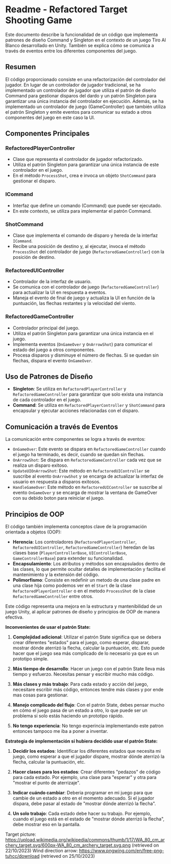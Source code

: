 # Readme - Refactored Target Shooting Game

Este documento describe la funcionalidad de un código que implementa patrones de diseño Command y Singleton en el contexto de un juego Tiro Al Blanco desarrollado en Unity. También se explica cómo se comunica a través de eventos entre los diferentes componentes del juego.

## Resumen

El código proporcionado consiste en una refactorización del controlador del jugador. En lugar de un controlador de jugador tradicional, se ha implementado un controlador de jugador que utiliza el patrón de diseño Command para gestionar disparos del dardo y un patrón Singleton para garantizar una única instancia del controlador en ejecución. Además, se ha implementado un controlador de juego (GameController) que también utiliza el patrón Singleton y emite eventos para comunicar su estado a otros componentes del juego en este caso la UI.

## Componentes Principales

### RefactoredPlayerController

- Clase que representa el controlador de jugador refactorizado.
- Utiliza el patrón Singleton para garantizar una única instancia de este controlador en el juego.
- En el método `ProcessShot`, crea e invoca un objeto `ShotCommand` para gestionar el disparo.

### ICommand

- Interfaz que define un comando (Command) que puede ser ejecutado.
- En este contexto, se utiliza para implementar el patrón Command.

### ShotCommand

- Clase que implementa el comando de disparo y hereda de la interfaz `ICommand`.
- Recibe una posición de destino y, al ejecutar, invoca el método `ProcessShot` del controlador de juego (`RefactoredGameController`) con la posición de destino.

### RefactoredUIController

- Controlador de la interfaz de usuario.
- Se comunica con el controlador de juego (`RefactoredGameController`) para actualizar la UI en respuesta a eventos.
- Maneja el evento de final de juego y actualiza la UI en función de la puntuación, las flechas restantes y la velocidad del viento.

### RefactoredGameController

- Controlador principal del juego.
- Utiliza el patrón Singleton para garantizar una única instancia en el juego.
- Implementa eventos (`OnGameOver` y `OnArrowShot`) para comunicar el estado del juego a otros componentes.
- Procesa disparos y disminuye el número de flechas. Si se quedan sin flechas, dispara el evento `OnGameOver`.

## Uso de Patrones de Diseño

- **Singleton**: Se utiliza en `RefactoredPlayerController` y `RefactoredGameController` para garantizar que solo exista una instancia de cada controlador en el juego.
- **Command**: Se utiliza en `RefactoredPlayerController` y `ShotCommand` para encapsular y ejecutar acciones relacionadas con el disparo.

## Comunicación a través de Eventos

La comunicación entre componentes se logra a través de eventos:

- `OnGameOver`: Este evento se dispara en `RefactoredGameController` cuando el juego ha terminado, es decir, cuando se quedan sin flechas.
- `OnArrowShot`: Se dispara en `RefactoredGameController` cada vez que se realiza un disparo exitoso.
- `UpdateUIOnArrowShot`: Este método en `RefactoredUIController` se suscribe al evento `OnArrowShot` y se encarga de actualizar la interfaz de usuario en respuesta a disparos exitosos.
- `HandleGameOver`: Este método en `RefactoredUIController` se suscribe al evento `OnGameOver` y se encarga de mostrar la ventana de GameOver con su debido boton para reiniciar el juego.

## Principios de OOP

El código también implementa conceptos clave de la programación orientada a objetos (OOP):

- **Herencia**: Los controladores (`RefactoredPlayerController`, `RefactoredUIController`, `RefactoredGameController`) heredan de las clases base (`PlayerControllerBase`, `UIControllerBase`, `GameControllerBase`) para extender su funcionalidad.
- **Encapsulamiento**: Los atributos y métodos son encapsulados dentro de las clases, lo que permite ocultar detalles de implementación y facilita el mantenimiento y la extensión del código.
- **Polimorfismo**: Consiste en redefinir un metodo de una clase padre en una clase hija como podemos ver en el `Start` de la clase `RefactoredPlayerController` o en el metodo `ProcessShot` de la clase `RefactoredGameController` entre otros.

Este código representa una mejora en la estructura y mantenibilidad de un juego Unity, al aplicar patrones de diseño y principios de OOP de manera efectiva.

**Inconvenientes de usar el patrón State:**

1. **Complejidad adicional**: Utilizar el patrón State significa que se debera crear diferentes "estados" para el juego, como esperar, disparar, mostrar dónde aterrizó la flecha, calcular la puntuación, etc. Esto puede hacer que el juego sea más complicado de lo necesario ya que es un prototipo simple.

2. **Más tiempo de desarrollo**: Hacer un juego con el patrón State lleva más tiempo y esfuerzo. Necesitas pensar y escribir mucho más código.

3. **Más clases y más trabajo**: Para cada estado y acción del juego, necesitare escribir más código, entonces tendre más clases y por ende mas cosas para gestionar.

4. **Manejo complicado del flujo**: Con el patrón State, debes pensar mucho en cómo el juego pasa de un estado a otro, lo que puede ser un problema si solo estás haciendo un prototipo rápido.

5. **No tengo experiencia**: No tengo experincia implementando este patron entonces tampoco me iba a poner a inventar. 

**Estrategia de implementación si hubiera decidido usar el patrón State:**

1. **Decidir los estados**: Identificar los diferentes estados que necesita mi juego, como esperar a que el jugador dispare, mostrar dónde aterrizó la flecha, calcular la puntuación, etc.

2. **Hacer clases para los estados**: Crear diferentes "pedazos" de código para cada estado. Por ejemplo, una clase para "esperar" y otra para "mostrar el punto de aterrizaje".

3. **Indicar cuándo cambiar**: Deberia programar en mi juego para que cambie de un estado a otro en el momento adecuado. Si el jugador dispara, debe pasar al estado de "mostrar dónde aterrizó la flecha".

4. **Un solo trabajo**: Cada estado debe hacer su trabajo. Por ejemplo, cuando el juego está en el estado de "mostrar dónde aterrizó la flecha", debe mostrar eso en la pantalla.

Target picture: https://upload.wikimedia.org/wikipedia/commons/thumb/1/17/WA_80_cm_archery_target.svg/600px-WA_80_cm_archery_target.svg.png (retrieved on 22/10/2023)
Wind direction arrow: https://www.pngwing.com/en/free-png-tuhcc/download (retrieved on 25/10/2023)
